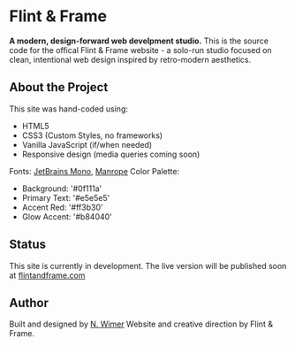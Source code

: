 # Flint & Frame

**A modern, design-forward web develpment studio.**
This is the source code for the offical Flint & Frame website - a solo-run studio focused on clean, intentional web design inspired by retro-modern aesthetics.

## About the Project

This site was hand-coded using:

- HTML5
- CSS3 (Custom Styles, no frameworks)
- Vanilla JavaScript (if/when needed)
- Responsive design (media queries coming soon)

Fonts: [JetBrains Mono](https://fonts.google.com/specimen/JetBrains+Mono),
[Manrope](https://fonts.google.com/specimen/Manrope)
Color Palette:
- Background: '#0f111a'
- Primary Text: '#e5e5e5'
- Accent Red: '#ff3b30'
- Glow Accent: '#b84040'

## Status

This site is currently in development. The live version will be published soon at
[flintandframe.com](https://flintandframe.com)

## Author

Built and designed by [N. Wimer](https://github.com/RusticRootDesign)
Website and creative direction by Flint & Frame.
